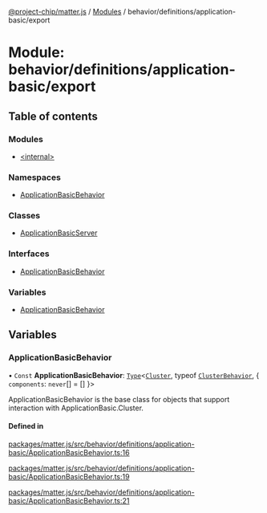 [@project-chip/matter.js](../README.md) / [Modules](../modules.md) / behavior/definitions/application-basic/export

# Module: behavior/definitions/application-basic/export

## Table of contents

### Modules

- [\<internal\>](behavior_definitions_application_basic_export._internal_.md)

### Namespaces

- [ApplicationBasicBehavior](behavior_definitions_application_basic_export.ApplicationBasicBehavior.md)

### Classes

- [ApplicationBasicServer](../classes/behavior_definitions_application_basic_export.ApplicationBasicServer.md)

### Interfaces

- [ApplicationBasicBehavior](../interfaces/behavior_definitions_application_basic_export.ApplicationBasicBehavior-1.md)

### Variables

- [ApplicationBasicBehavior](behavior_definitions_application_basic_export.md#applicationbasicbehavior)

## Variables

### ApplicationBasicBehavior

• `Const` **ApplicationBasicBehavior**: [`Type`](../interfaces/behavior_cluster_export.ClusterBehavior.Type.md)\<[`Cluster`](../interfaces/cluster_export.ApplicationBasic.Cluster.md), typeof [`ClusterBehavior`](behavior_cluster_export.ClusterBehavior.md), \{ `components`: `never`[] = [] }\>

ApplicationBasicBehavior is the base class for objects that support interaction with ApplicationBasic.Cluster.

#### Defined in

[packages/matter.js/src/behavior/definitions/application-basic/ApplicationBasicBehavior.ts:16](https://github.com/project-chip/matter.js/blob/0c058ae17fdba4c0b89b8b13c309011d51782299/packages/matter.js/src/behavior/definitions/application-basic/ApplicationBasicBehavior.ts#L16)

[packages/matter.js/src/behavior/definitions/application-basic/ApplicationBasicBehavior.ts:19](https://github.com/project-chip/matter.js/blob/0c058ae17fdba4c0b89b8b13c309011d51782299/packages/matter.js/src/behavior/definitions/application-basic/ApplicationBasicBehavior.ts#L19)

[packages/matter.js/src/behavior/definitions/application-basic/ApplicationBasicBehavior.ts:21](https://github.com/project-chip/matter.js/blob/0c058ae17fdba4c0b89b8b13c309011d51782299/packages/matter.js/src/behavior/definitions/application-basic/ApplicationBasicBehavior.ts#L21)
